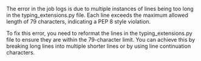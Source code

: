 The error in the job logs is due to multiple instances of lines being too long in the typing_extensions.py file. Each line exceeds the maximum allowed length of 79 characters, indicating a PEP 8 style violation.

To fix this error, you need to reformat the lines in the typing_extensions.py file to ensure they are within the 79-character limit. You can achieve this by breaking long lines into multiple shorter lines or by using line continuation characters.

